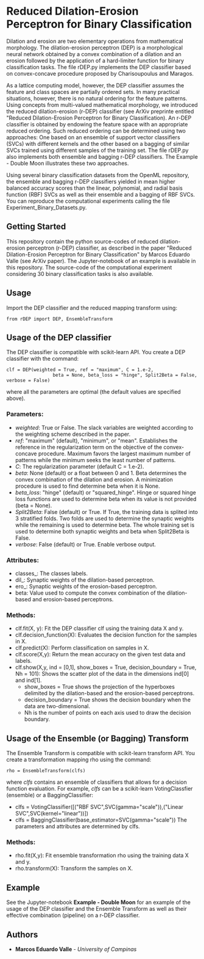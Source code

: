 # Reduced Dilation-Erosion Perceptron for Binary Classification

Dilation and erosion are two elementary operations from mathematical morphology. The dilation-erosion perceptron (DEP) is a morphological neural network obtained by a convex combination of a dilation and an erosion followed by the application of a hard-limiter function for binary classification tasks. The file rDEP.py implements the DEP classifier based on convex-concave procedure proposed by Charisoupoulus and Maragos.

As a lattice computing model, however, the DEP classifier assumes the feature and class spaces are partially ordered sets. In many practical situations, however, there is no natural ordering for the feature patterns. Using concepts from multi-valued mathematical morphology, we introduced the reduced dilation-erosion (r-DEP) classifier (see ArXiv preprinte entitled "Reduced Dilation-Erosion Perceptron for Binary Classification). An r-DEP classifier is obtained by endowing the feature space with an appropriate reduced ordering. Such reduced ordering can be determined using two approaches: One based on an ensemble of support vector classifiers (SVCs) with different kernels and the other based on a bagging of similar SVCs trained using different samples of the training set. The file rDEP.py also implements both ensemble and bagging r-DEP classifiers. The Example - Double Moon illustrates these two approaches.

Using several binary classification datasets from the OpenML repository, the ensemble and bagging r-DEP classifiers yielded in mean higher balanced accuracy scores than the linear, polynomial, and radial basis function (RBF) SVCs as well as their ensemble and a bagging of RBF SVCs. You can reproduce the computational experiments calling the file Experiment_Binary_Datasets.py.

## Getting Started

This repository contain the python source-codes of reduced dilation-erosion perceptron (r-DEP) classifier, as described in the paper "Reduced Dilation-Erosion Perceptron for Binary Classification" by Marcos Eduardo Valle (see ArXiv paper). The Jupyter-notebook of an example is available in this repository. The source-code of the computational experiment considering 30 binary classification tasks is also available.

## Usage

Import the DEP classifier and the reduced mapping transform using:
```
from rDEP import DEP, EnsembleTransform 
```
## Usage of the DEP classifier

The DEP classifier is compatible with scikit-learn API. You create a DEP classifier with the command:
```
clf = DEP(weighted = True, ref = "maximum", C = 1.e-2, 
                 beta = None, beta_loss = "hinge", Split2Beta = False, verbose = False)
```
where all the parameters are optimal (the default values are specified above). 
### Parameters:

   * *weighted*: True or False. The slack variables are weighted according to the weighting scheme described in the paper.
   * *ref*: "maximum" (default), "minimum", or "mean". Establishes the reference in the regularization term on the objective  of the convex-concave procedure. Maximum favors the largest maximum number of patterns while the minimum seeks the least number of patterns.
   * *C*: The regularization parameter (default C = 1.e-2).
   * *beta*: None (default) or a float between 0 and 1. Beta determines the convex combination of the dilation and erosion. A minimization procedure is used to find determine beta when it is None.
   * *beta_loss*: "hinge" (default) or "squared_hinge". Hinge or squared hinge loss functions are used to determine beta when its value is not provided (beta = None).
   * *Split2Beta*: False (default) or True. If True, the training data is splited into 3 stratified folds. Two folds are used to determine the synaptic weights while the remaining is used to determine beta. The whole training set is used to determine both synaptic weights and beta when Split2Beta is False.
   * *verbose*: False (default) or True. Enable verbose output.

### Attributes:
  * classes_: The classes labels.
  * dil_: Synaptic weights of the dilation-based perceptron.
  * ero_: Synaptic weights of the erosion-based perceptron.
  * beta: Value used to compute the convex combination of the dilation-based and erosion-based perceptrons.
  
### Methods:
  * clf.fit(X, y): Fit the DEP classifier clf using the training data X and y.
  * clf.decision_function(X): Evaluates the decision function for the samples in X.
  * clf.predict(X): Perform classification on samples in X.
  * clf.score(X,y): Return the mean accuracy on the given test data and labels.
  * clf.show(X,y, ind = [0,1], show_boxes = True, decision_boundary = True, Nh = 101): Shows the scatter plot of the data in the dimensions ind[0] and ind[1]. 
    * show_boxes = True shows the projection of the hyperboxes delimited by the dilation-based and the erosion-based perceptrons. 
    * decision_boundary = True shows the decision boundary when the data are two-dimensional. 
    * Nh is the number of points on each axis used to draw the decision boundary.
    
## Usage of the Ensemble (or Bagging) Transform

The Ensemble Transform is compatible with scikit-learn transform API. You create a transformation mapping rho using the command:
```
rho = EnsembleTransform(clfs)
```
where *clfs* contains an ensemble of classifiers that allows for a decision function evaluation. For example, *clfs* can be a scikit-learn VotingClassfier (ensemble) or a BaggingClassifier: 
   * clfs = VotingClassifier([("RBF SVC",SVC(gamma="scale")),("Linear SVC",SVC(kernel="linear"))]) 
   * clfs = BaggingClassifier(base_estimator=SVC(gamma="scale"))
The parameters and attributes are determined by clfs.

### Methods:
  * rho.fit(X,y): Fit ensemble transformation rho using the training data X and y.
  * rho.transform(X): Transform the samples on X.
  
## Example 

See the Jupyter-notebook **Example - Double Moon** for an example of the usage of the DEP classifier and the Ensemble Transform as well as their effective combination (pipeline) on a r-DEP classifier.
  
## Authors

* **Marcos Eduardo Valle** - *University of Campinas*
